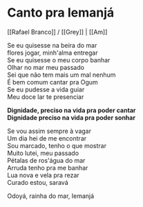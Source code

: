 # Canto pra Iemanjá

[[Rafael Branco]] / [[Grey]] | [[Am]]

Se eu quisesse na beira do mar  
flores jogar, minh'alma entregar  
Se eu quisesse o meu corpo banhar  
Olhar no mar meu passado  
Sei que não tem mais um mal nenhum  
É bem comum cantar pra Ogum  
Se eu pudesse a vida guiar  
Meu doce lar te presenciar

**Dignidade, preciso na vida pra poder cantar  
Dignidade preciso na vida pra poder sonhar**

Se vou assim sempre à vagar  
Um dia hei de me encontrar  
Sou marcado, tenho o que mostrar  
Muito lutei, meu passado  
Pétalas de ros'água do mar  
Arruda tenho pra me banhar  
Lua nova e vela pra rezar  
Curado estou, saravá

Odoyá, rainha do mar, Iemanjá